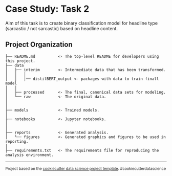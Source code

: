 Case Study: Task 2
==============================

Aim of this task is to create binary classification model for headline type (sarcastic / not sarcastic) based on headline content.

Project Organization
------------



    ├── README.md          <- The top-level README for developers using this project.
    ├── data
    │   ├── interim        <- Intermediate data that has been transformed.
    │   │   │
    │   │   │── distilBERT_output <- packages with data to train finall model
    │   │
    │   ├── processed      <- The final, canonical data sets for modeling.
    │   └── raw            <- The original data.
    │
    │
    ├── models             <- Trained models.
    │
    ├── notebooks          <- Jupyter notebooks.
    │
    │
    ├── reports            <- Generated analysis.
    │   └── figures        <- Generated graphics and figures to be used in reporting.
    │
    ├── requirements.txt   <- The requirements file for reproducing the analysis environment.



--------

<p><small>Project based on the <a target="_blank" href="https://drivendata.github.io/cookiecutter-data-science/">cookiecutter data science project template</a>. #cookiecutterdatascience</small></p>
